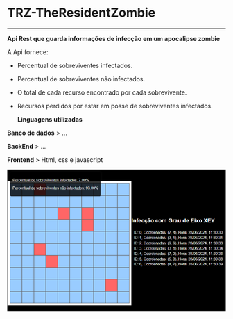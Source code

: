 # TRZ-TheResidentZombie
-----------------------------------------------
**Api Rest que guarda informações de infecção em um apocalipse zombie**

A Api fornece:
- Percentual de sobreviventes infectados.
- Percentual de sobreviventes não infectados.
- O total de cada recurso encontrado por cada sobrevivente.
- Recursos perdidos por estar em posse de sobreviventes infectados.

  **Linguagens utilizadas**

**Banco de dados** > ...

**BackEnd** > ...

**Frontend** > Html, css e javascript

![xey](XEY.png)
